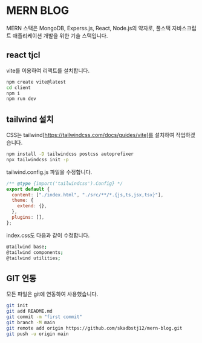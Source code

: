 # MERN BLOG

MERN 스택은 MongoDB, Experss.js, React, Node.js의 약자로, 풀스택 자바스크립트 애플리케이션 개발을 위한 기술 스택입니다.

## react tjcl

vite를 이용하여 리액트를 설치합니다.

```bash
npm create vite@latest
cd client
npm i
npm run dev
```

## tailwind 설치

CSS는 tailwind[https://tailwindcss.com/docs/guides/vite]를 설치하여 작업하겠습니다.

```bash
npm install -D tailwindcss postcss autoprefixer
npx tailwindcss init -p
```

tailwind.config.js 파일을 수정합니다.

```js
/** @type {import('tailwindcss').Config} */
export default {
  content: ["./index.html", "./src/**/*.{js,ts,jsx,tsx}"],
  theme: {
    extend: {},
  },
  plugins: [],
};
```

index.css도 다음과 같이 수정합니다.

```bash
@tailwind base;
@tailwind components;
@tailwind utilities;
```

## GIT 연동

모든 파일은 git에 연동하여 사용했습니다.

```bash
git init
git add README.md
git commit -m "first commit"
git branch -M main
git remote add origin https://github.com/skadbstj12/mern-blog.git
git push -u origin main
```
